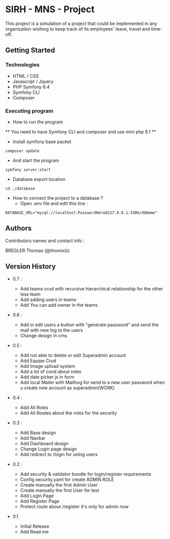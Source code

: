 # SIRH - MNS - Project

This project is a simulation of a project that could be implemented in any organization wishing to keep track of its employees' leave, travel and time-off.

## Getting Started

### Technologies 

* HTML / CSS
* Javascript / Jquery
* PHP Symfony 6.4
* Symfony CLI
* Composer 

### Executing program

* How to run the program

** You need to have Symfony CLI and composer and use mini php 8.1 ** 

- Install symfony base packet 

```
composer update
```

- And start the program 

```
symfony server:start
```

* Database export location 
```
cd ./database
```

* How to connect the project to a database ?
    * Open .env file and edit this line :

```
DATABASE_URL="mysql://localhost:PasswordHere@127.0.0.1:3306/dbName"
```

## Authors

Contributors names and contact info :

BREGLER Thomas (@thomixlz) 

## Version History

* 0.7 : 
    * Add teams crud with recursive hierarchical relationship for the other less team 
    * Add adding users in teams 
    * Add You can add owner in the teams

* 0.6 :
    * Add in edit users a button with "generate password" and send the mail with new log to the users
    * Change design in cms

* 0.5 :
    * Add not able to delete or edit Superadmin account
    * Add Equipe Crud 
    * Add Image upload system 
    * Add a lot of cond about roles 
    * Add date picker js in form
    * Add local Mailer with Mailhog for send to a new user password when u create new account as superadmin(WORK)


* 0.4 :
    * Add All Roles
    * Add All Routes about the roles for the security

* 0.3 :
    * Add Base design
    * Add Navbar
    * Add Dashboard design
    * Change Login page design 
    * Add redirect to /login for unlog users 

* 0.2 :
    * Add security & validator bundle for login/register requirements 
    * Config security.yaml for create ADMIN ROLE
    * Create manually the first Admin User
    * Create manually the first User for test
    * Add Login Page
    * Add Register Page 
    * Protect route about /register it's only for admin now

* 0.1 
    * Initial Release
    * Add Read.me

